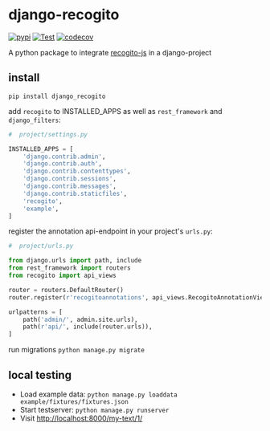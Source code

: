 # django-recogito

[![pypi](https://badge.fury.io/py/django-recogito.svg)](https://badge.fury.io/py/django-recogito)
[![Test](https://github.com/acdh-oeaw/django-recogito/actions/workflows/test.yml/badge.svg?branch=master)](https://github.com/acdh-oeaw/django-recogito/actions/workflows/test.yml)
[![codecov](https://codecov.io/gh/acdh-oeaw/django-recogito/branch/master/graph/badge.svg?token=mX5llsx4Fz)](https://codecov.io/gh/acdh-oeaw/django-recogito)

A python package to integrate [recogito-js](https://github.com/recogito/recogito-js) in a django-project


## install

`pip install django_recogito`

add `recogito` to INSTALLED_APPS as well as `rest_framework` and `django_filters`:

```python
#  project/settings.py

INSTALLED_APPS = [
    'django.contrib.admin',
    'django.contrib.auth',
    'django.contrib.contenttypes',
    'django.contrib.sessions',
    'django.contrib.messages',
    'django.contrib.staticfiles',
    'recogito',
    'example',
]
```

register the annotation api-endpoint in your project's `urls.py`:
```python
#  project/urls.py

from django.urls import path, include
from rest_framework import routers
from recogito import api_views

router = routers.DefaultRouter()
router.register(r'recogitoannotations', api_views.RecogitoAnnotationViewSet)

urlpatterns = [
    path('admin/', admin.site.urls),
    path(r'api/', include(router.urls)),
]
```

run migrations `python manage.py migrate`

## local testing

- Load example data: `python manage.py loaddata example/fixtures/fixtures.json`
- Start testserver: `python manage.py runserver`
- Visit <http://localhost:8000/my-text/1/>
